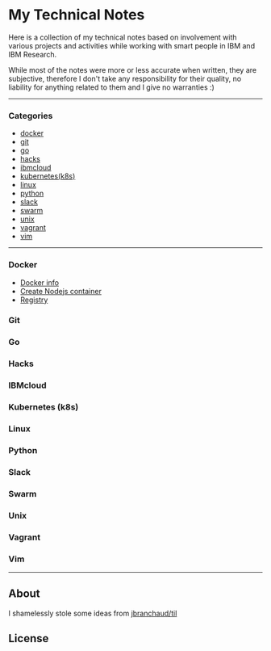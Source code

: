 # My Technical Notes
Here is a collection of my technical notes based on involvement with various
projects and activities while working with smart people in IBM and IBM Research.

While most of the notes were more or less accurate when written, they are subjective,
therefore I don't take any responsibility for their quality, no liability for
anything related to them and I give no warranties :)

---

### Categories

* [docker](#Docker)
* [git](#git)
* [go](#go)
* [hacks](#hacks)
* [ibmcloud](#ibmcloud)
* [kubernetes(k8s)](#kubernetes-k8s)
* [linux](#linux)
* [python](#python)
* [slack](#slack)
* [swarm](#swarm)
* [unix](#unix)
* [vagrant](#vagrant)
* [vim](#vim)

---
### Docker
- [Docker info](docker/docker-info.md)
- [Create Nodejs container](docker/create_nodejs_container.md)
- [Registry](docker/registry.md)

### Git

### Go

### Hacks

### IBMcloud

### Kubernetes (k8s)

### Linux

### Python

###  Slack

###  Swarm

###  Unix

###  Vagrant

###  Vim

---

## About
I shamelessly stole some ideas from [jbranchaud/til](https://github.com/jbranchaud/til)

## License

